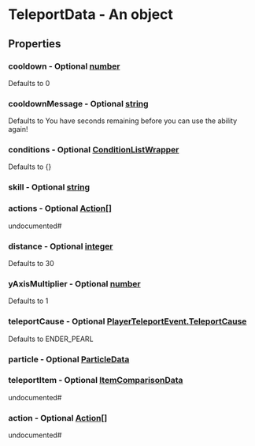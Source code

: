 

# TeleportData - An object



## Properties



### cooldown - Optional [number](number)



Defaults to 0



### cooldownMessage - Optional [string](string)



Defaults to You have <currentcooldown> seconds remaining before you can use the ability again!



### conditions - Optional [ConditionListWrapper](ConditionListWrapper)



Defaults to {}



### skill - Optional [string](string)



### actions - Optional [Action[]](Action[])



undocumented#



### distance - Optional [integer](integer)



Defaults to 30



### yAxisMultiplier - Optional [number](number)



Defaults to 1



### teleportCause - Optional [PlayerTeleportEvent.TeleportCause](PlayerTeleportEvent.TeleportCause)



Defaults to ENDER_PEARL



### particle - Optional [ParticleData](ParticleData)



### teleportItem - Optional [ItemComparisonData](ItemComparisonData)



undocumented#



### action - Optional [Action[]](Action[])



undocumented#

